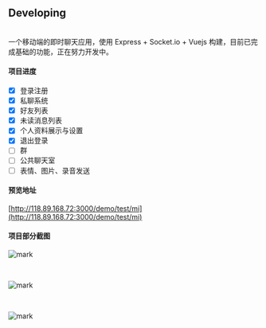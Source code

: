 ## Developing

<br>
一个移动端的即时聊天应用，使用 Express + Socket.io + Vuejs 构建，目前已完成基础的功能，正在努力开发中。

#### 项目进度
- [x] 登录注册
- [x] 私聊系统
- [x] 好友列表
- [x] 未读消息列表
- [x] 个人资料展示与设置
- [x] 退出登录
- [ ] 群
- [ ] 公共聊天室
- [ ] 表情、图片、录音发送

#### 预览地址
[http://118.89.168.72:3000/demo/test/mi](http://118.89.168.72:3000/demo/test/mi)

#### 项目部分截图

![mark](http://opj15jbpo.bkt.clouddn.com/blog/20170506/184547087.png?imageslim)

<br>

![mark](http://opj15jbpo.bkt.clouddn.com/blog/20170506/184911058.png?imageslim)

<br>

![mark](http://opj15jbpo.bkt.clouddn.com/blog/20170506/185054081.png?imageslim)
